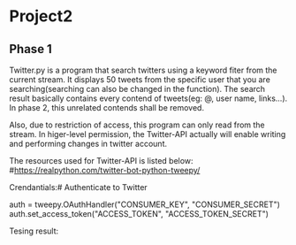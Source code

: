 # Project2

## Phase 1 
Twitter.py is a program that search twitters using a keyword fiter from the current stream. It displays 50 tweets from the specific user that you are searching(searching can also be changed in the function). The search result basically contains every contend of tweets(eg: @, user name, links...). In phase 2, this unrelated contends shall be removed.

Also, due to restriction of access, this program can only read from the stream. In higer-level permission, the Twitter-API actually will enable writing and performing changes in twitter account.

The resources used for Twitter-API is listed below:
#https://realpython.com/twitter-bot-python-tweepy/

Crendantials:# Authenticate to Twitter

auth = tweepy.OAuthHandler("CONSUMER_KEY", "CONSUMER_SECRET")
auth.set_access_token("ACCESS_TOKEN", "ACCESS_TOKEN_SECRET")


Tesing result:

